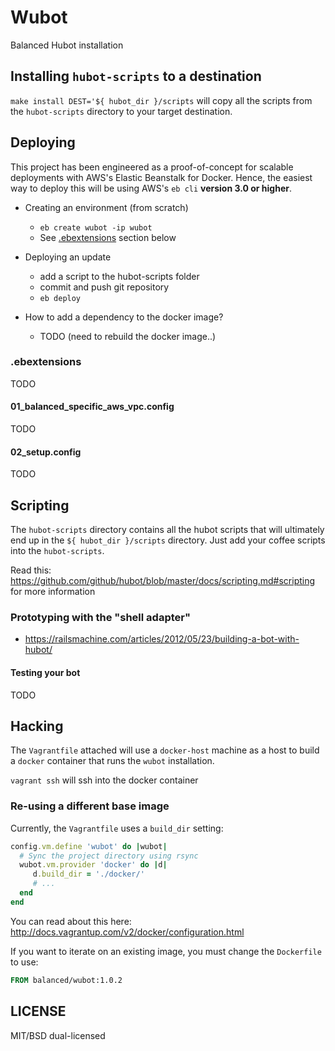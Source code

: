 # Wubot

Balanced Hubot installation

## Installing `hubot-scripts` to a destination

`make install DEST='${ hubot_dir }/scripts` will copy all the scripts from the `hubot-scripts` directory to your target destination.

## Deploying

This project has been engineered as a proof-of-concept for scalable deployments with AWS's Elastic Beanstalk for Docker. Hence, the easiest way to deploy this will be using AWS's `eb cli` **version 3.0 or higher**.

- Creating an environment (from scratch)
  * `eb create wubot -ip wubot`
  * See [.ebextensions](#.ebextensions) section below

- Deploying an update
  * add a script to the hubot-scripts folder
  * commit and push git repository
  * `eb deploy`

- How to add a dependency to the docker image?
  * TODO (need to rebuild the docker image..)

### .ebextensions

TODO

#### 01_balanced_specific_aws_vpc.config

TODO

#### 02_setup.config

TODO

## Scripting

The `hubot-scripts` directory contains all the hubot scripts that will ultimately end up in the `${ hubot_dir }/scripts` directory. Just add your coffee scripts into the `hubot-scripts`.

Read this: https://github.com/github/hubot/blob/master/docs/scripting.md#scripting for more information

### Prototyping with the "shell adapter"

- https://railsmachine.com/articles/2012/05/23/building-a-bot-with-hubot/

#### Testing your bot

TODO

## Hacking

The `Vagrantfile` attached will use a `docker-host` machine as a host to build a `docker` container that runs the
`wubot` installation.

`vagrant ssh` will ssh into the docker container

### Re-using a different base image

Currently, the `Vagrantfile` uses a `build_dir` setting:

```ruby
config.vm.define 'wubot' do |wubot|
  # Sync the project directory using rsync
  wubot.vm.provider 'docker' do |d|
     d.build_dir = './docker/'
     # ...
  end
end
```

You can read about this here: http://docs.vagrantup.com/v2/docker/configuration.html

If you want to iterate on an existing image, you must change the `Dockerfile` to use:

```dockerfile
FROM balanced/wubot:1.0.2
```

## LICENSE

MIT/BSD dual-licensed
